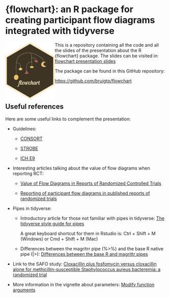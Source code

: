 # {flowchart}: an R package for creating participant flow diagrams integrated with tidyverse

 <a href="https://bruigtp.github.io/flowchart/"><img src="WWW/logo.png" align="left" height="180" alt="flowchart website" /></a>
 
This is a repository containing all the code and all the slides of the presentation about the R {flowchart} package. The slides can be visited in: <a href = "https://bruigtp.github.io/flowchart-an-R-package-for-creating-participant-flow-diagrams-integrated-with-tidyverse/flowchart_presentation.html">flowchart presentation slides</a>

The package can be found in this GitHub repository: 

https://github.com/bruigtp/flowchart

<br>

## Useful references

Here are some useful links to complement the presentation:

- Guidelines:
  
  - [CONSORT](https://www.jclinepi.com/article/S0895-4356(10)00079-X/fulltext)
  
  - [STROBE](https://www.jclinepi.com/article/S0895-4356(07)00436-2/fulltext)
  
  - [ICH E9](https://www.ema.europa.eu/en/ich-e9-statistical-principles-clinical-trials-scientific-guideline)

- Interesting articles talking about the value of flow diagrams when reporting RCT:         

  - [Value of Flow Diagrams in Reports of Randomized Controlled Trials](https://jamanetwork.com/journals/jama/fullarticle/193740)

  - [Reporting of participant flow diagrams in published reports of randomized trials](https://trialsjournal.biomedcentral.com/articles/10.1186/1745-6215-12-253)

- Pipes in tidyverse:

  - Introductory article for those not familiar with pipes in tidyverse: [The tidyverse style guide for pipes](https://style.tidyverse.org/pipes.html)
  
    A great keyboard shortcut for them in Rstudio is: Ctrl + Shift + M (Windows) or Cmd + Shift + M (Mac)
  
  - Differences between the magritrr pipe (%>%) and the base R native pipe (|>): [Differences between the base R and magrittr pipes](https://www.tidyverse.org/blog/2023/04/base-vs-magrittr-pipe/)

- Link to the SAFO study: [Cloxacillin plus fosfomycin versus cloxacillin alone for methicillin-susceptible Staphylococcus aureus bacteremia: a randomized trial](https://www.nature.com/articles/s41591-023-02569-0)

- More information in the vignette about parameters: [Modify function arguments](https://bruigtp.github.io/flowchart/articles/flowchart.html#modify-function-arguments)
